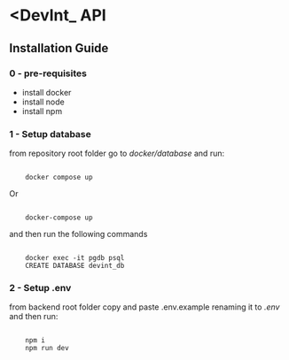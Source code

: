 # <DevInt_ API

## Installation Guide

### 0 - pre-requisites
- install docker
- install node
- install npm

### 1 - Setup database
from repository root folder go to _docker/database_ and run:

<code>
    docker compose up
</code>

Or

<code>
    docker-compose up
</code>

and then run the following commands

<code>
    docker exec -it pgdb psql 
    CREATE DATABASE devint_db
</code>

### 2 - Setup .env

from backend root folder copy and paste <a>.env.example</a>
renaming it to _.env_ and then run:

<code>
    npm i
    npm run dev
</code>


